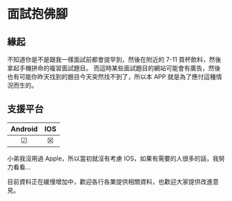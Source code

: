 # 面試抱佛腳

## 緣起

不知道你是不是跟我一樣面試前都會提早到，然後在附近的 7-11 買杯飲料，然後拿起手機拼命的複習面試題目。
而這時某些面試題目的網站可能會有廣告，然後也有可能你昨天找到的題目今天突然找不到了，所以本 APP 就是為了應付這種情況而生的。

## 支援平台

| Android | IOS |
| :-----: | :-: |
|    ☑    |  ☒  |

小弟我沒用過 Apple，所以當初就沒有考慮 IOS，如果有需要的人很多的話，我努力看看...

目前資料正在緩慢增加中，歡迎各行各業提供相關資料，也歡迎大家提供改進意見。
